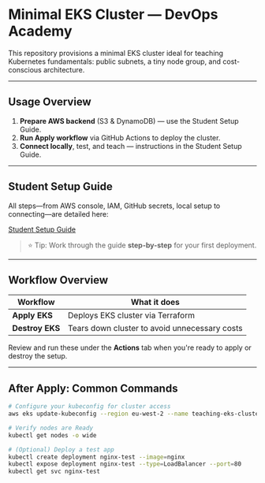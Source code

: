 # Minimal EKS Cluster — DevOps Academy

This repository provisions a minimal EKS cluster ideal for teaching Kubernetes fundamentals: public subnets, a tiny node group, and cost-conscious architecture.

---

##  Usage Overview

1. **Prepare AWS backend** (S3 & DynamoDB) — use the Student Setup Guide.  
2. **Run Apply workflow** via GitHub Actions to deploy the cluster.  
3. **Connect locally**, test, and teach — instructions in the Student Setup Guide.

---

##  Student Setup Guide
All steps—from AWS console, IAM, GitHub secrets, local setup to connecting—are detailed here:

[Student Setup Guide](docs/STUDENT_SETUP_GUIDE.md)

> ⭐ Tip: Work through the guide **step-by-step** for your first deployment.

---

##  Workflow Overview

| Workflow        | What it does                          |
|-----------------|----------------------------------------|
| **Apply EKS**   | Deploys EKS cluster via Terraform |
| **Destroy EKS** | Tears down cluster to avoid unnecessary costs |

Review and run these under the **Actions** tab when you're ready to apply or destroy the setup.

---

##  After Apply: Common Commands

```bash
# Configure your kubeconfig for cluster access
aws eks update-kubeconfig --region eu-west-2 --name teaching-eks-cluster

# Verify nodes are Ready
kubectl get nodes -o wide

# (Optional) Deploy a test app
kubectl create deployment nginx-test --image=nginx
kubectl expose deployment nginx-test --type=LoadBalancer --port=80
kubectl get svc nginx-test
